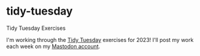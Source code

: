 # tidy-tuesday
Tidy Tuesday Exercises

I'm working through the [Tidy Tuesday](https://github.com/rfordatascience/tidytuesday) exercises for 2023! I'll post my work
each week on my [Mastodon account](https://hachyderm.io/@logan_a_pie). 
